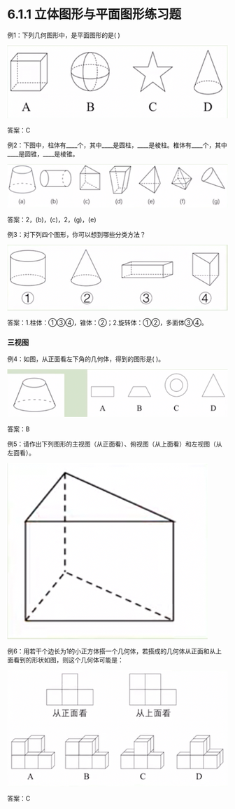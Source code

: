 # 6.1.1 立体图形与平面图形练习题

例1：下列几何图形中，是平面图形的是(   )

![image-20250110184747418](img/image1.png)

答案：C



例2：下图中，柱体有____个，其中____是圆柱，____是棱柱。椎体有____个，其中____是圆锥，____是棱锥。

![image-20250110185140485](img/image2.png)

答案：2，(b)，(c)，2，(g)，(e)



例3：对下列四个图形，你可以想到哪些分类方法？

![image-20250110185548771](img/image3.png)

答案：1.柱体：①③④，锥体：②；2.旋转体：①②，多面体③④。



### 三视图

例4：如图，从正面看左下角的几何体，得到的图形是(    )。

![image-20250110185911690](img/image4.png)

答案：B



例5：请作出下列图形的主视图（从正面看）、俯视图（从上面看）和左视图（从左面看）。

![image-20250110200948587](img/image5.png)





例6：用若干个边长为1的小正方体搭一个几何体，若搭成的几何体从正面和从上面看到的形状如图，则这个几何体可能是：

![image-20250110201042287](img/image6.png)

答案：C